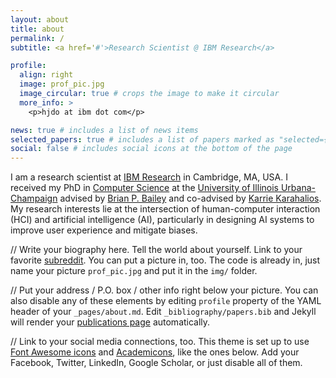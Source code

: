 ```yaml
---
layout: about
title: about
permalink: /
subtitle: <a href='#'>Research Scientist @ IBM Research</a>

profile:
  align: right
  image: prof_pic.jpg
  image_circular: true # crops the image to make it circular
  more_info: >
    <p>hjdo at ibm dot com</p>

news: true # includes a list of news items
selected_papers: true # includes a list of papers marked as "selected={true}"
social: false # includes social icons at the bottom of the page
---
```


I am a research scientist at [IBM Research](https://mitibmwatsonailab.mit.edu/) in Cambridge, MA, USA. I received my PhD in [Computer Science](https://cs.illinois.edu/) at the [University of Illinois Urbana-Champaign](http://illinois.edu/) advised by [Brian P. Bailey](http://orchid.cs.illinois.edu/people/bailey/index.html) and co-advised by [Karrie Karahalios](https://cs.illinois.edu/about/people/faculty/kkarahal). My research interests lie at the intersection of human-computer interaction (HCI) and artificial intelligence (AI), particularly in designing AI systems to improve user experience and mitigate biases.

// Write your biography here. Tell the world about yourself. Link to your favorite [subreddit](http://reddit.com). You can put a picture in, too. The code is already in, just name your picture `prof_pic.jpg` and put it in the `img/` folder.

// Put your address / P.O. box / other info right below your picture. You can also disable any of these elements by editing `profile` property of the YAML header of your `_pages/about.md`. Edit `_bibliography/papers.bib` and Jekyll will render your [publications page](/al-folio/publications/) automatically.

// Link to your social media connections, too. This theme is set up to use [Font Awesome icons](https://fontawesome.com/) and [Academicons](https://jpswalsh.github.io/academicons/), like the ones below. Add your Facebook, Twitter, LinkedIn, Google Scholar, or just disable all of them.
